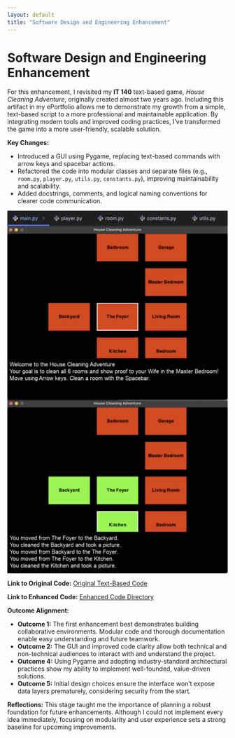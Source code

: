```yaml
---
layout: default
title: "Software Design and Engineering Enhancement"
---
```


# Software Design and Engineering Enhancement

For this enhancement, I revisited my **IT 140** text-based game, *House Cleaning Adventure*, originally created almost two years ago. Including this artifact in my ePortfolio allows me to demonstrate my growth from a simple, text-based script to a more professional and maintainable application. By integrating modern tools and improved coding practices, I’ve transformed the game into a more user-friendly, scalable solution.

**Key Changes:**
- Introduced a GUI using Pygame, replacing text-based commands with arrow keys and spacebar actions.
- Refactored the code into modular classes and separate files (e.g., `room.py`, `player.py`, `utils.py`, `constants.py`), improving maintainability and scalability.
- Added docstrings, comments, and logical naming conventions for clearer code communication.

<img src="assets/images/software/software3.png" alt="Modular Design" width="600" style="display:block; margin:0 auto;">

<img src="assets/images/software/software2.png" alt="House Cleaning Adventure Start" width="600" style="display:block; margin:0 auto;">

<img src="assets/images/software/software1.png" alt="In-game Example" width="600" style="display:block; margin:0 auto;">


**Link to Original Code:**
[Original Text-Based Code](https://github.com/briggs8933/CS-499-Capstone/blob/main/Original%20House%20Cleaning%20Adventure/TextBasedGame.py)

**Link to Enhanced Code:**
[Enhanced Code Directory](https://github.com/briggs8933/CS-499-Capstone/tree/main/Enhanced%20House%20Cleaning%20Adventure)


**Outcome Alignment:**
- **Outcome 1:** The first enhancement best demonstrates building collaborative environments. Modular code and thorough documentation enable easy understanding and future teamwork.
- **Outcome 2:** The GUI and improved code clarity allow both technical and non-technical audiences to interact with and understand the project.
- **Outcome 4:** Using Pygame and adopting industry-standard architectural practices show my ability to implement well-founded, value-driven solutions.
- **Outcome 5:** Initial design choices ensure the interface won’t expose data layers prematurely, considering security from the start.

**Reflections:**
This stage taught me the importance of planning a robust foundation for future enhancements. Although I could not implement every idea immediately, focusing on modularity and user experience sets a strong baseline for upcoming improvements.
